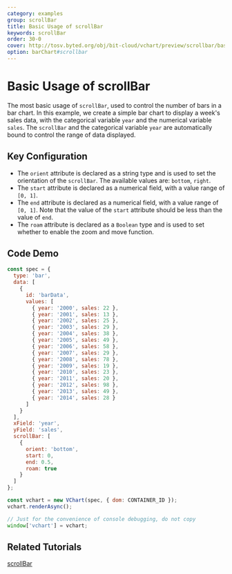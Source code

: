 ```yaml
---
category: examples
group: scrollBar
title: Basic Usage of scrollBar
keywords: scrollBar
order: 30-0
cover: http://tosv.byted.org/obj/bit-cloud/vchart/preview/scrollbar/basic-scrollbar-bar-chart.png
option: barChart#scrollbar
---
```


# Basic Usage of scrollBar

The most basic usage of `scrollBar`, used to control the number of bars in a bar chart. In this example, we create a simple bar chart to display a week's sales data, with the categorical variable `year` and the numerical variable `sales`. The `scrollBar` and the categorical variable `year` are automatically bound to control the range of data displayed.

## Key Configuration

- The `orient` attribute is declared as a string type and is used to set the orientation of the `scrollBar`. The available values are: `bottom`, `right`.
- The `start` attribute is declared as a numerical field, with a value range of `[0, 1]`.
- The `end` attribute is declared as a numerical field, with a value range of `[0, 1]`. Note that the value of the `start` attribute should be less than the value of `end`.
- The `roam` attribute is declared as a `Boolean` type and is used to set whether to enable the zoom and move function.

## Code Demo

```javascript livedemo
const spec = {
  type: 'bar',
  data: [
    {
      id: 'barData',
      values: [
        { year: '2000', sales: 22 },
        { year: '2001', sales: 13 },
        { year: '2002', sales: 25 },
        { year: '2003', sales: 29 },
        { year: '2004', sales: 38 },
        { year: '2005', sales: 49 },
        { year: '2006', sales: 58 },
        { year: '2007', sales: 29 },
        { year: '2008', sales: 78 },
        { year: '2009', sales: 19 },
        { year: '2010', sales: 23 },
        { year: '2011', sales: 20 },
        { year: '2012', sales: 98 },
        { year: '2013', sales: 49 },
        { year: '2014', sales: 28 }
      ]
    }
  ],
  xField: 'year',
  yField: 'sales',
  scrollBar: [
    {
      orient: 'bottom',
      start: 0,
      end: 0.5,
      roam: true
    }
  ]
};

const vchart = new VChart(spec, { dom: CONTAINER_ID });
vchart.renderAsync();

// Just for the convenience of console debugging, do not copy
window['vchart'] = vchart;
```

## Related Tutorials

[scrollBar](link)